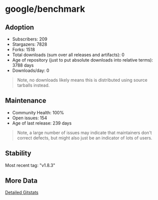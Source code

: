 # google/benchmark

## Adoption

- Subscribers: 209
- Stargazers: 7828
- Forks: 1518
- Total downloads (sum over all releases and artifacts): 0
- Age of repository (just to put absolute downloads into relative terms): 3788 days
- Downloads/day: 0

> Note, no downloads likely means this is distributed using source tarballs instead.

## Maintenance

- Community Health: 100%
- Open issues: 154
- Age of last release: 239 days

> Note, a large number of issues may indicate that maintainers don't correct defects, but might also
> just be an indicator of lots of users.

## Stability

Most recent tag: "v1.8.3"

## More Data

[Detailed Gitstats](/bazel-catalog/gitstats/google/benchmark)

